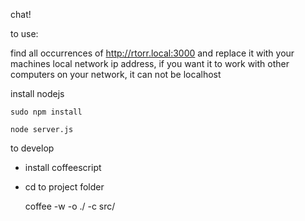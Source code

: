 chat!

to use:

find all occurrences of http://rtorr.local:3000 and replace it with your machines local network ip address, if you want it to work with other computers on your network, it can not be localhost
    
install nodejs

    sudo npm install

    node server.js

to develop
 - install coffeescript
 - cd to project folder

    coffee -w -o ./ -c src/
